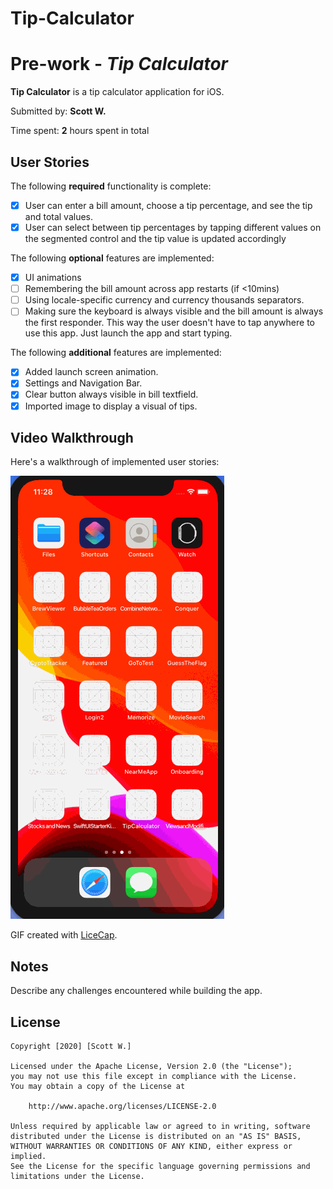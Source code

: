 # Tip-Calculator

# Pre-work - *Tip Calculator*

**Tip Calculator** is a tip calculator application for iOS.

Submitted by: **Scott W.**

Time spent: **2** hours spent in total

## User Stories

The following **required** functionality is complete:

* [X] User can enter a bill amount, choose a tip percentage, and see the tip and total values.
* [X] User can select between tip percentages by tapping different values on the segmented control and the tip value is updated accordingly

The following **optional** features are implemented:

* [X] UI animations
* [ ] Remembering the bill amount across app restarts (if <10mins)
* [ ] Using locale-specific currency and currency thousands separators.
* [ ] Making sure the keyboard is always visible and the bill amount is always the first responder. This way the user doesn't have to tap anywhere to use this app. Just launch the app and start typing.

The following **additional** features are implemented:

- [X] Added launch screen animation.
- [X] Settings and Navigation Bar.
- [X] Clear button always visible in bill textfield.
- [X] Imported image to display a visual of tips.

## Video Walkthrough

Here's a walkthrough of implemented user stories:

![tips-walkthrough](https://github.com/Power186/Tip-Calculator/blob/master/Tips.gif)

GIF created with [LiceCap](http://www.cockos.com/licecap/).

## Notes

Describe any challenges encountered while building the app.

## License

    Copyright [2020] [Scott W.]

    Licensed under the Apache License, Version 2.0 (the "License");
    you may not use this file except in compliance with the License.
    You may obtain a copy of the License at

        http://www.apache.org/licenses/LICENSE-2.0

    Unless required by applicable law or agreed to in writing, software
    distributed under the License is distributed on an "AS IS" BASIS,
    WITHOUT WARRANTIES OR CONDITIONS OF ANY KIND, either express or implied.
    See the License for the specific language governing permissions and
    limitations under the License.
